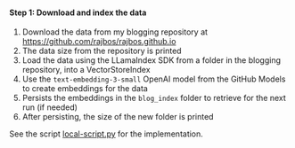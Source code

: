 
#### Step 1: Download and index the data
1. Download the data from my blogging repository at https://github.com/rajbos/rajbos.github.io
1. The data size from the repository is printed
1. Load the data using the LLamaIndex SDK from a folder in the blogging repository, into a VectorStoreIndex
1. Use the `text-embedding-3-small` OpenAI model from the GitHub Models to create embeddings for the data
1. Persists the embeddings in the `blog_index` folder to retrieve for the next run (if needed)
1. After persisting, the size of the new folder is printed

See the script [local-script.py](../local-script.py) for the implementation.
